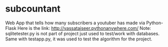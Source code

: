 # subcountant
Web App that tells how many subscribers a youtuber has made via Python-Flask
Here is the link: http://yassataiseer.pythonanywhere.com/
Note: sqlitetester.py is not part of project just used to test/work with databases.
Same with testapp.py, it was used to test the algorithm for the project.

